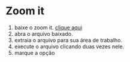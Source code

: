 # Zoom it

1. baixe o zoom it. [clique aqui](https://docs.microsoft.com/en-us/sysinternals/downloads/zoomit)
2. abra o arquivo baixado.
3. extraia o arquivo para sua área de trabalho.
4. execute o arquivo clicando duas vezes nele.
5. marque a opção 
